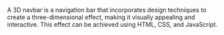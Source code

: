 A 3D navbar is a navigation bar that incorporates design techniques to create a three-dimensional effect, making it visually appealing and interactive. This effect can be achieved using HTML, CSS, and JavaScript.
